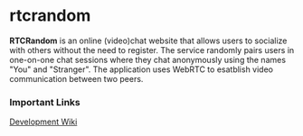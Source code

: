 # rtcrandom
**RTCRandom** is an online (video)chat website that allows users to socialize with others without the need to register. The service randomly pairs users in one-on-one chat sessions where they chat anonymously using the names "You" and "Stranger". The application uses WebRTC to esatblish video communication between two peers.

### Important Links
[Development Wiki](/wiki)
